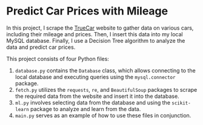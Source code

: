 # Predict Car Prices with Mileage

In this project, I scrape the [TrueCar](https://www.truecar.com) website to gather data on various cars, including their mileage and prices. Then, I insert this data into my local MySQL database. Finally, I use a Decision Tree algorithm to analyze the data and predict car prices.

This project consists of four Python files:

1. `database.py` contains the `Database` class, which allows connecting to the local database and executing queries using the `mysql.connector` package.
2. `fetch.py` utilizes the `requests`, `re`, and `BeautifulSoup` packages to scrape the required data from the website and insert it into the database.
3. `ml.py` involves selecting data from the database and using the `scikit-learn` package to analyze and learn from the data.
4. `main.py` serves as an example of how to use these files in conjunction.
